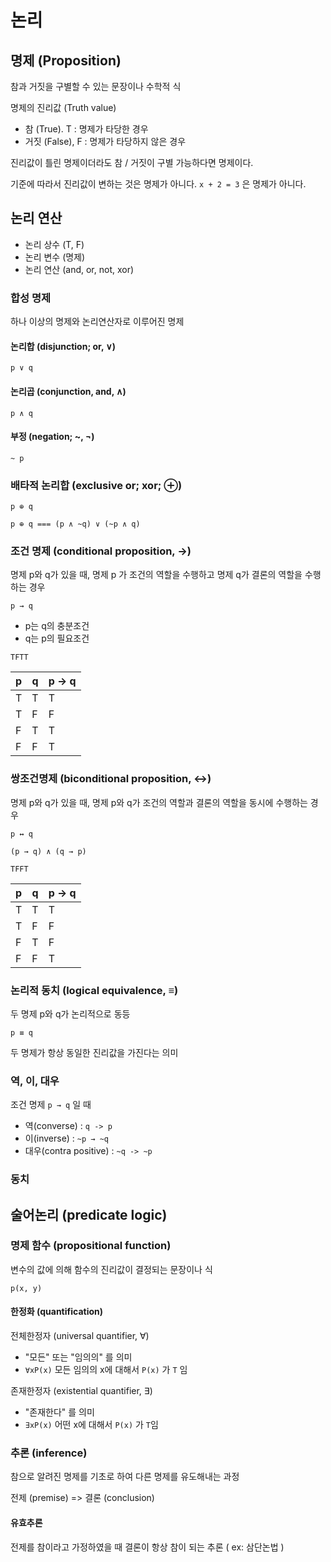 # 논리

## 명제 (Proposition)

참과 거짓을 구별할 수 있는 문장이나 수학적 식

명제의 진리값 (Truth value)
* 참 (True). T : 명제가 타당한 경우
* 거짓 (False), F : 명제가 타당하지 않은 경우

진리값이 틀린 명제이더라도 참 / 거짓이 구별 가능하다면 명제이다.

기준에 따라서 진리값이 변하는 것은 명제가 아니다. `x + 2 = 3` 은 명제가 아니다.

## 논리 연산

* 논리 상수 (T, F)
* 논리 변수 (명제)
* 논리 연산 (and, or, not, xor)

### 합성 명제

하나 이상의 명제와 논리연산자로 이루어진 명제

#### 논리합 (disjunction; or, ∨)

`p ∨ q`

#### 논리곱 (conjunction, and, ∧)

`p ∧ q`

#### 부정 (negation; ~, ¬)

`~ p`

### 배타적 논리합 (exclusive or; xor; ⊕)

`p ⊕ q`

`p ⊕ q === (p ∧ ~q) ∨ (~p ∧ q)`

### 조건 명제 (conditional proposition, →)

명제 p와 q가 있을 때, 명제 p 가 조건의 역할을 수행하고 명제 q가 결론의 역할을 수행하는 경우

`p → q`

* p는 q의 충분조건
* q는 p의 필요조건

`TFTT`

| p   | q   | p → q |
|-----|-----|-------|
| T   | T   | T     |
| T   | F   | F     |
| F   | T   | T     |
| F   | F   | T     |

### 쌍조건명제 (biconditional proposition, ↔)

명제 p와 q가 있을 때, 명제 p와 q가 조건의 역할과 결론의 역할을 동시에 수행하는 경우

`p ↔ q`

`(p → q) ∧ (q → p)`

`TFFT`

| p   | q   | p → q |
|-----|-----|-------|
| T   | T   | T     |
| T   | F   | F     |
| F   | T   | F     |
| F   | F   | T     |

### 논리적 동치 (logical equivalence, ≡)

두 명제 p와 q가 논리적으로 동등

`p ≡ q`

두 명제가 항상 동일한 진리값을 가진다는 의미 

### 역, 이, 대우

조건 명제 `p → q` 일 때

* 역(converse) : `q -> p`
* 이(inverse) : `~p → ~q`
* 대우(contra positive) : `~q -> ~p`

### 동치

## 술어논리 (predicate logic)

### 명제 함수 (propositional function)

변수의 값에 의해 함수의 진리값이 결정되는 문장이나 식

`p(x, y)`

#### 한정화 (quantification)

전체한정자 (universal quantifier, ∀)

* "모든" 또는 "임의의" 를 의미
* `∀xP(x)` 모든 임의의 x에 대해서 `P(x)` 가 `T` 임

존재한정자 (existential quantifier, ∃)

* "존재한다" 를 의미
*  `∃xP(x)` 어떤 x에 대해서 `P(x)` 가 `T`임

### 추론 (inference)

참으로 알려진 명제를 기초로 하여 다른 명제를 유도해내는 과정

전제 (premise) => 결론 (conclusion)

#### 유효추론

전제를 참이라고 가정하였을 때 결론이 항상 참이 되는 추론 ( ex: 삼단논법 )


